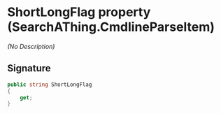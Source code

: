 # ShortLongFlag property (SearchAThing.CmdlineParseItem)
_(No Description)_

## Signature
```csharp
public string ShortLongFlag
{
    get;
}
```
